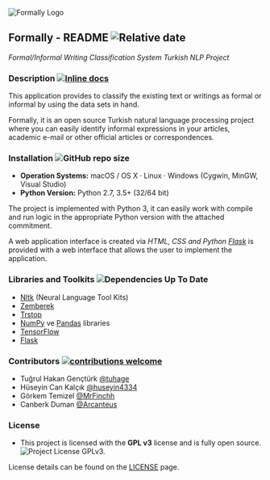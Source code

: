 ![Formally Logo](https://i.hizliresim.com/dLAVlZ.jpg)
## Formally - README ![Relative date](https://img.shields.io/date/1575187818?color=once&label=last-commit&logo=son-gelistirme)
*Formal/Informal Writing Classification System Turkish NLP Project*

### Description [![Inline docs](http://inch-ci.org/github/arcanteus/formally.svg?branch=master)](http://inch-ci.org/github/arcanteus/formally)

This application provides to classify the existing text or writings as formal or informal by using the data sets in hand.

Formally, it is an open source Turkish natural language processing project where you can easily identify informal expressions in your articles, academic e-mail or other official articles or correspondences.


### Installation ![GitHub repo size](https://img.shields.io/github/repo-size/arcanteus/formally)
* **Operation Systems:** macOS / OS X · Linux · Windows (Cygwin, MinGW, Visual Studio)
* **Python Version:** Python 2.7, 3.5+ (32/64 bit)

The project is implemented with Python 3, it can easily work with compile and run logic in the appropriate Python version with the attached commitment.

A web application interface is created via *HTML, CSS and Python [Flask](https://pythonspot.com/flask-web-app-with-python/)* is provided with a web interface that allows the user to implement the application. 


### Libraries and Toolkits ![Dependencies Up To Date](https://img.shields.io/badge/dependencies-up%20to%20date-green)
* [Nltk](https://github.com/nltk/nltk) (Neural Language Tool Kits) 
* [Zemberek](https://github.com/ahmetaa/zemberek-nlp)
* [Trstop](https://github.com/ahmetax/trstop)
* [NumPy](https://numpy.org/) ve [Pandas](https://pandas.pydata.org/) libraries
* [TensorFlow](https://www.tensorflow.org/)
* [Flask](https://pythonspot.com/flask-web-app-with-python/) 

### Contributors [![contributions welcome](https://img.shields.io/badge/contributions-welcome-brightgreen.svg?style=flat)](https://github.com/arcanteus/formally/issues) 

* Tuğrul Hakan Gençtürk [@tuhage](https://www.github.com/tuhage)
* Hüseyin Can Kalçık [@huseyin4334](https://www.github.com/huseyin4334)
* Görkem Temizel [@MrFinchh](https://www.github.com/MrFinchh)
* Canberk Duman [@Arcanteus](https://www.github.com/Arcanteus)



### License

* This project is licensed with the **GPL v3** license and is fully open source. ![Project License GPLv3.](https://img.shields.io/badge/License-GPLv3-yellow) 


License details can be found on the [LICENSE](LICENSE) page.
